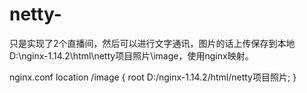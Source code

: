 # netty-
只是实现了2个直播间，然后可以进行文字通讯，图片的话上传保存到本地D:\nginx-1.14.2\html\netty项目照片\image，使用nginx映射。

nginx.conf
location /image {
            root   D:/nginx-1.14.2/html/netty项目照片;
        }
